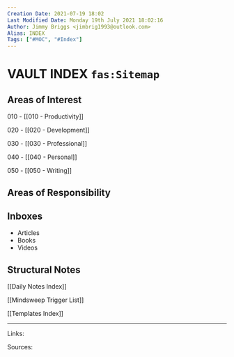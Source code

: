 ```yaml
---
Creation Date: 2021-07-19 18:02
Last Modified Date: Monday 19th July 2021 18:02:16
Author: Jimmy Briggs <jimbrig1993@outlook.com>
Alias: INDEX
Tags: ["#MOC", "#Index"]
---
```


# VAULT INDEX `fas:Sitemap`

## Areas of Interest

010 - [[010 - Productivity]]

020 - [[020 - Development]]

030 - [[030 - Professional]]

040 - [[040 - Personal]]

050 - [[050 - Writing]]

## Areas of Responsibility

## Inboxes

- Articles
- Books
- Videos

## Structural Notes

[[Daily Notes Index]]

[[Mindsweep Trigger List]]

[[Templates Index]]


***

Links: 

Sources:


